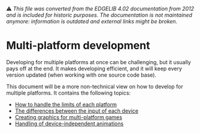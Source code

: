 :warning: _This file was converted from the EDGELIB 4.02 documentation from 2012 and is included for historic purposes. The documentation is not maintained anymore: information is outdated and external links might be broken._

# Multi-platform development

Developing for multiple platforms at once can be challenging, but it usually pays off at the end. It makes developing efficient, and it will keep every version updated (when working with one source code base).

This document will be a more non-technical view on how to develop for multiple platforms. It contains the following topics:

* [How to handle the limits of each platform](tutorials_multiplatform_limits.md)
* [The differences between the input of each device](tutorials_multiplatform_inputdifferences.md)
* [Creating graphics for multi-platform games](tutorials_multiplatform_graphics.md)
* [Handling of device-independent animations](tutorials_multiplatform_animations.md)

